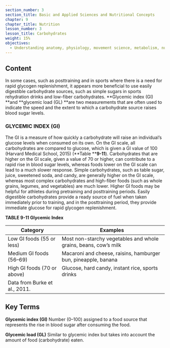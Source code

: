 ```yaml
---
section_number: 3
section_title: Basic and Applied Sciences and Nutritional Concepts
chapter: 9
chapter_title: Nutrition
lesson_number: 3
lesson_title: Carbohydrates
weight: 15%
objectives:
  - Understanding anatomy, physiology, movement science, metabolism, nutrition, and supplementation.
---
```


## Content
In some cases, such as posttraining and in sports where there is a need for rapid glycogen replenishment, it appears more beneficial to use easily digestible carbohydrate sources, such as simple sugars in sports rehydration drinks and low-fiber carbohydrates. **Glycemic index (GI) **and **glycemic load (GL) **are two measurements that are often used to indicate the speed and the extent to which a carbohydrate source raises blood sugar levels.

### GLYCEMIC INDEX (GI)

The GI is a measure of how quickly a carbohydrate will raise an individual’s glucose levels when consumed on its own. On the GI scale, all carbohydrates are compared to glucose, which is given a GI value of 100 (Harvard Medical School, 2015) (**Table ****9-11**). Carbohydrates that are higher on the GI scale, given a value of 70 or higher, can contribute to a rapid rise in blood sugar levels, whereas foods lower on the GI scale can lead to a much slower response. Simple carbohydrates, such as table sugar, juice, sweetened soda, and candy, are generally higher on the GI scale, whereas most complex carbohydrates and high-fiber foods (such as whole grains, legumes, and vegetables) are much lower. Higher GI foods may be helpful for athletes during pretraining and posttraining periods. Easily digestible carbohydrates provide a ready source of fuel when taken immediately prior to training, and in the posttraining period, they provide immediate glucose for rapid glycogen replenishment. 

**TABLE 9-11 Glycemic Index**

| Category | Examples |
|---|---|
| Low GI foods (55 or less) | Most non-starchy vegetables and whole grains, beans, cow’s milk |
| Medium GI foods (56–69) | Macaroni and cheese, raisins, hamburger bun, pineapple, banana |
| High GI foods (70 or above) | Glucose, hard candy, instant rice, sports drinks |
| Data from Burke et al., 2011. |

## Key Terms

**Glycemic index (GI)**
Number (0–100) assigned to a food source that represents the rise in blood sugar after consuming the food.

**Glycemic load (GL)**
Similar to glycemic index but takes into account the amount of food (carbohydrate) eaten.